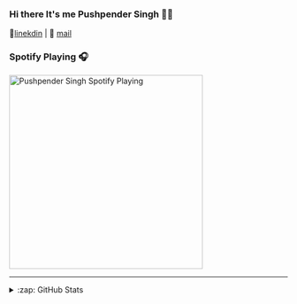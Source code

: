 ### Hi there It's me Pushpender Singh 👋👋

👔[linekdin](https://www.linkedin.com/in/pushpender-singh-240061202/) | 📧 [mail](mailto:pushpendersingh694@gmail.com)

### Spotify Playing 🎧

[<img src="https://now-playing-codestackr.vercel.app/api/spotify-playing" alt="Pushpender Singh Spotify Playing" width="350" />](https://open.spotify.com/user/soa7xlupbsktog3ztrm3l68r8)

---

<details>
  <summary>:zap: GitHub Stats</summary>
  <img align="left" alt="Pushpender Singh GitHub Stats" src="https://github-readme-stats.codestackr.vercel.app/api?username=pushpender-singh-ap&show_icons=true&hide_border=true" />
</details>
